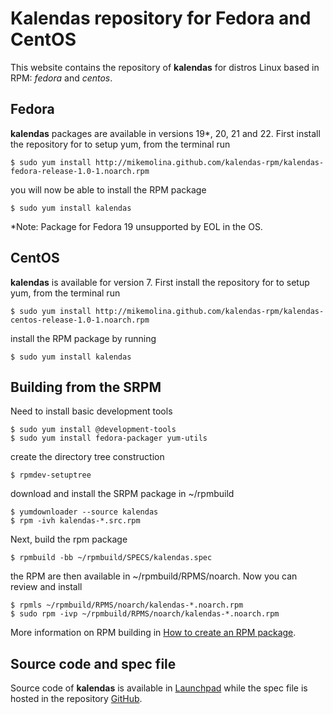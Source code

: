 Kalendas repository for Fedora and CentOS
=========================================

This website contains the repository of **kalendas**  for distros Linux based in RPM: *fedora* and *centos*.

Fedora
------
**kalendas** packages are available in versions 19*, 20, 21 and 22. First install the repository for to setup yum,
from the terminal run

    $ sudo yum install http://mikemolina.github.com/kalendas-rpm/kalendas-fedora-release-1.0-1.noarch.rpm
you will now be able to install the RPM package 

    $ sudo yum install kalendas
*Note: Package for Fedora 19 unsupported by EOL in the OS.

CentOS
------
**kalendas** is available for version 7. First install the repository for to setup yum, from the terminal run

    $ sudo yum install http://mikemolina.github.com/kalendas-rpm/kalendas-centos-release-1.0-1.noarch.rpm
install the RPM package by running

    $ sudo yum install kalendas

Building from the SRPM
----------------------
Need to install basic development tools

    $ sudo yum install @development-tools
    $ sudo yum install fedora-packager yum-utils

create the directory tree construction

    $ rpmdev-setuptree

download and install the SRPM package in ~/rpmbuild

    $ yumdownloader --source kalendas
    $ rpm -ivh kalendas-*.src.rpm
Next, build the rpm package

    $ rpmbuild -bb ~/rpmbuild/SPECS/kalendas.spec
the RPM are then available in ~/rpmbuild/RPMS/noarch. Now you can review and install

    $ rpmls ~/rpmbuild/RPMS/noarch/kalendas-*.noarch.rpm
    $ sudo rpm -ivp ~/rpmbuild/RPMS/noarch/kalendas-*.noarch.rpm
More information on RPM building in [How to create an RPM package](https://fedoraproject.org/wiki/How_to_create_an_RPM_package).

Source code and spec file
-------------------------
Source code of **kalendas** is available in [Launchpad](https://launchpad.net/kalendas)
while the spec file is hosted in the repository [GitHub](https://github.com/mikemolina/kalendas-rpm).
